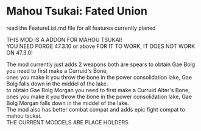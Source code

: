 # Mahou Tsukai: Fated Union
read the FeatureList.md file for all features currently planed

THIS MOD IS A ADDON FOR MAHOU TSUKAI!\
YOU NEED FORGE 47.3.10 or above FOR IT TO WORK, IT DOES NOT WORK ON 47.3.0!

The mod currently just adds 2 weapons both are spears
to obtain Gae Bolg you need to first make a Curruid's Bone,\
ones you make it you throw the bone in the power consolidation lake, Gae Bolg falls down in the middel of the lake.\
to obtain Gae Bolg Morgan you need to first make a Curruid Alter's Bone,\
ones you make it you throw the bone in the power consolidation lake, Gae Bolg Morgan falls down in the middel of the lake.\
The mod also has better combat compat and adds epic fight compat to mahou tsukai.\
THE CURRENT MODDELS ARE PLACE HOLDERS
